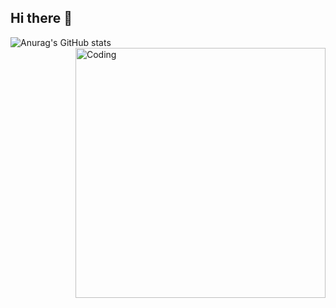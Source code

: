 ## Hi there 👋
![Anurag's GitHub stats](https://github-readme-stats.vercel.app/api?username=AParovyshnaya&theme=midnight-purple&show_icons=true)
<img align="right" alt="Coding" width="400" src="[https://i.pinimg.com/originals/9f/4d/1b/9f4d1bd049a010f7b0dab82a3a18237a.gif](https://gifs.obs.ru-moscow-1.hc.sbercloud.ru/b3762ed63e1ab12665a80d03527780ee3d12e9388a28a1b9081fbd25933eb549.webp)">
<!--
**SlavaSheben/SlavaSheben** is a ✨ _special_ ✨ repository because its `README.md` (this file) appears on your GitHub profile.

Here are some ideas to get you started:

-->
